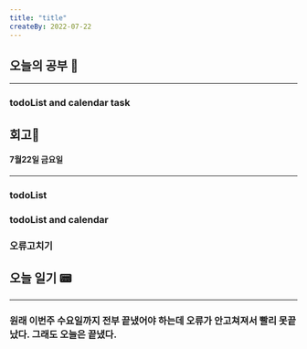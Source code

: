 ```yaml
---
title: "title"
createBy: 2022-07-22
---
```

## 오늘의 공부 🎉
---
### todoList and calendar task


## 회고🎇
#### 7월22일 금요일
---
### todoList
### todoList and calendar
### 오류고치기
## 오늘 일기 📟
---
### 원래 이번주 수요일까지 전부 끝냈어야 하는데 오류가 안고쳐져서 빨리 못끝났다. 그래도 오늘은 끝냈다.
